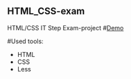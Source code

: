 HTML_CSS-exam
-------------
HTML/CSS IT Step Exam-project
#[Demo](https://sardorakh.github.io/HTML_CSS-exam/ "Exam project")

#Used tools:
- HTML
- CSS
- Less
